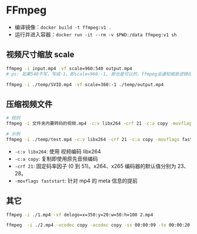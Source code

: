 # FFmpeg

- 编译镜像：`docker build -t ffmpeg:v1 .`
- 运行并进入容器：`docker run -it --rm -v $PWD:/data ffmpeg:v1 sh`

## 视频尺寸缩放 scale

```bash
ffmpeg -i input.mp4 -vf scale=960:540 output.mp4
# ps: 如果540不写，写成-1，即scale=960:-1, 那也是可以的，ffmpeg会通知缩放滤镜在输出时保持原始的宽高比。

ffmpeg -i ./temp/SVID.mp4 -vf scale=360:-1 ./temp/output.mp4
```

## 压缩视频文件

```bash
# 规则
ffmpeg -i 文件夹内要转码的视频.mp4 -c:v libx264 -crf 21 -c:a copy -movflags faststart 文件夹内要转码的视频新命名.mp4

# 示例
ffmpeg -i ./temp/test.mp4 -c:v libx264 -crf 21 -c:a copy -movflags faststart ./temp/test-1.mp4
```

- `-c:v libx264`: 使用 视频编码 libx264
- `-c:a copy`: 复制即使用原先音频编码
- `-crf 21`: 固定码率因子 (0 到 51)。x264、x265 编码器的默认值分别为 23、28。
- `-movflags faststart`: 针对 mp4 的 meta 信息的提前

## 其它

```bash
ffmpeg -i ./1.mp4 -vf delogo=x=350:y=20:w=50:h=100 2.mp4

ffmpeg  -i ./2.mp4 -vcodec copy -acodec copy -ss 00:00:09 -to 00:00:20 ./3.mp4 -y
```
